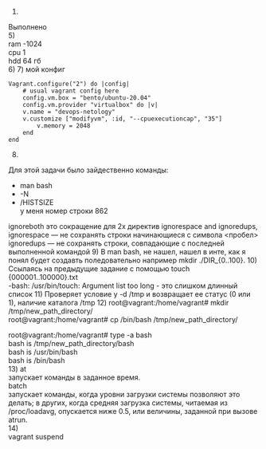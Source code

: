 1.
Выполнено <br>
5)<br>
 ram -1024<br>
 cpu 1<br>
 hdd 64 гб<br>
6) 
7) мой конфиг 
```
Vagrant.configure("2") do |config|
    # usual vagrant config here
    config.vm.box = "bento/ubuntu-20.04"
    config.vm.provider "virtualbox" do |v|
    v.name = "devops-netology"
    v.customize ["modifyvm", :id, "--cpuexecutioncap", "35"]
        v.memory = 2048
    end
end
```
8) 
 Для этой задачи было зайдественно команды:
 - man bash
 - -N
 - /HISTSIZE<br>
у меня номер строки 862

ignoreboth это сокращение для 2х директив ignorespace and ignoredups,<br>
 ignorespace — не сохранять строки начинающиеся с символа <пробел><br>
 ignoredups — не сохранять строки, совпадающие с последней выполненной командой
9) 
 В man bash, не нашел, нашел в инте, как я понял будет создавть поледовательно например mkdir ./DIR_{0..100}.
10) 
 Ссылаясь на предыдущие задание с помощью touch {000001..100000}.txt<br>
-bash: /usr/bin/touch: Argument list too long - это слишком длинный список 
11) 
 Проверяет условие у -d /tmp и возвращает ее статус (0 или 1), наличие каталога /tmp
12) 
 root@vagrant:/home/vagrant# mkdir /tmp/new_path_directory/<br>
root@vagrant:/home/vagrant# cp /bin/bash /tmp/new_path_directory/<br>

root@vagrant:/home/vagrant# type -a bash<br>
bash is /tmp/new_path_directory/bash<br>
bash is /usr/bin/bash<br>
bash is /bin/bash<br>
13)
at<br>
запускает команды в заданное время.<br>
batch<br>
запускает команды, когда уровни загрузки системы позволяют это делать; в других, когда средняя загрузка системы, читаемая из /proc/loadavg, опускается ниже 0.5, или величины, заданной при вызове atrun.<br>
14) 
<br>
vagrant suspend

